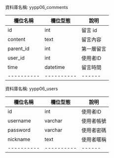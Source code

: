 資料庫名稱: yypp06_comments

| 欄位名稱 | 欄位型態 | 說明 |
|----------|----------|------|
|  id  |     int      | 留言 id |
| content   | text |   留言內容  |
| parent_id  | int |   第一層留言|
| user_id  | int |     使用者ID |
| time  |    datetime | 留言時間|
|----------|----------|------|


資料庫名稱: yypp06_users

| 欄位名稱 | 欄位型態 | 說明 |
|----------|----------|------|
| id  |      int   |   使用者ID |
| username | varchar | 使用者帳號|
| password | varchar | 使用者密碼|
| nickname | text  |   使用者暱稱|
|----------|----------|------|




